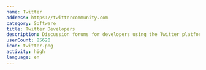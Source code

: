 ```yaml
---
name: Twitter
address: https://twittercommunity.com
category: Software
title: Twitter Developers
description: Discussion forums for developers using the Twitter platform and APIs
userCount: 85620
icon: twitter.png
activity: high
language: en
---
```

